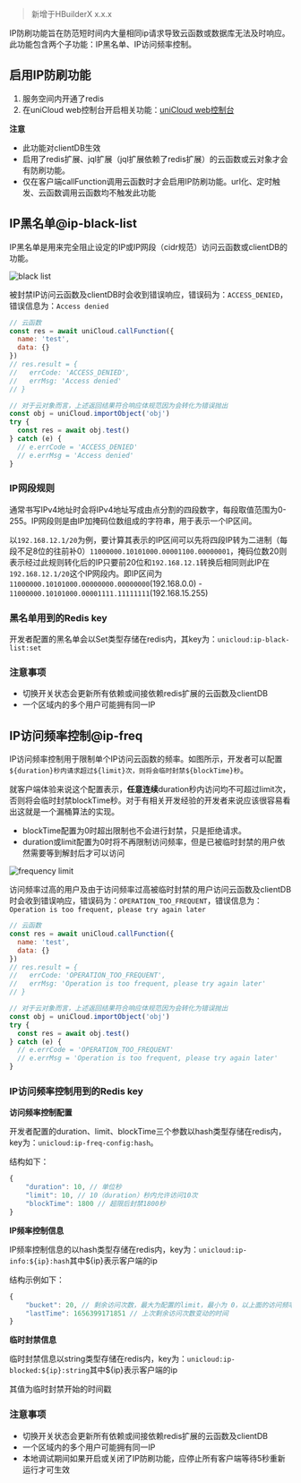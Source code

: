 > 新增于HBuilderX x.x.x

IP防刷功能旨在防范短时间内大量相同ip请求导致云函数或数据库无法及时响应。此功能包含两个子功能：IP黑名单、IP访问频率控制。

## 启用IP防刷功能

1. 服务空间内开通了redis
2. 在uniCloud web控制台开启相关功能：[uniCloud web控制台](https://unicloud.dcloud.net.cn/)

**注意**

- 此功能对clientDB生效
- 启用了redis扩展、jql扩展（jql扩展依赖了redis扩展）的云函数或云对象才会有防刷功能。
- 仅在客户端callFunction调用云函数时才会启用IP防刷功能。url化、定时触发、云函数调用云函数均不触发此功能

## IP黑名单@ip-black-list

IP黑名单是用来完全阻止设定的IP或IP网段（cidr规范）访问云函数或clientDB的功能。

![black list](https://vkceyugu.cdn.bspapp.com/VKCEYUGU-f184e7c3-1912-41b2-b81f-435d1b37c7b4/7bf5e358-e627-4b3a-bafb-2b18d43c4d4b.jpg)

被封禁IP访问云函数及clientDB时会收到错误响应，错误码为：`ACCESS_DENIED`，错误信息为：`Access denied`

```js
// 云函数
const res = await uniCloud.callFunction({
  name: 'test',
  data: {}
})
// res.result = {
//   errCode: 'ACCESS_DENIED',
//   errMsg: 'Access denied'
// }

// 对于云对象而言，上述返回结果符合响应体规范因为会转化为错误抛出
const obj = uniCloud.importObject('obj')
try {
  const res = await obj.test()
} catch (e) {
  // e.errCode = 'ACCESS_DENIED'
  // e.errMsg = 'Access denied'
}
```

### IP网段规则

通常书写IPv4地址时会将IPv4地址写成由点分割的四段数字，每段取值范围为0-255。IP网段则是由IP加掩码位数组成的字符串，用于表示一个IP区间。

以`192.168.12.1/20`为例，要计算其表示的IP区间可以先将四段IP转为二进制（每段不足8位的往前补0）`11000000.10101000.00001100.00000001`，掩码位数20则表示经过此规则转化后的IP只要前20位和`192.168.12.1`转换后相同则此IP在`192.168.12.1/20`这个IP网段内。即IP区间为`11000000.10101000.00000000.00000000`(192.168.0.0) - `11000000.10101000.00001111.11111111`(192.168.15.255)

### 黑名单用到的Redis key

开发者配置的黑名单会以Set类型存储在redis内，其key为：`unicloud:ip-black-list:set`

### 注意事项

- 切换开关状态会更新所有依赖或间接依赖redis扩展的云函数及clientDB
- 一个区域内的多个用户可能拥有同一IP

## IP访问频率控制@ip-freq

IP访问频率控制用于限制单个IP访问云函数的频率。如图所示，开发者可以配置`${duration}秒内请求超过${limit}次，则将会临时封禁${blockTime}秒`。

就客户端体验来说这个配置表示，**任意连续**duration秒内访问均不可超过limit次，否则将会临时封禁blockTime秒。对于有相关开发经验的开发者来说应该很容易看出这就是一个漏桶算法的实现。

- blockTime配置为0时超出限制也不会进行封禁，只是拒绝请求。
- duration或limit配置为0时将不再限制访问频率，但是已被临时封禁的用户依然需要等到解封后才可以访问

![frequency limit](https://vkceyugu.cdn.bspapp.com/VKCEYUGU-f184e7c3-1912-41b2-b81f-435d1b37c7b4/76130f29-7c64-4406-af69-a3759e264726.jpg)

访问频率过高的用户及由于访问频率过高被临时封禁的用户访问云函数及clientDB时会收到错误响应，错误码为：`OPERATION_TOO_FREQUENT`，错误信息为：`Operation is too frequent, please try again later`

```js
// 云函数
const res = await uniCloud.callFunction({
  name: 'test',
  data: {}
})
// res.result = {
//   errCode: 'OPERATION_TOO_FREQUENT',
//   errMsg: 'Operation is too frequent, please try again later'
// }

// 对于云对象而言，上述返回结果符合响应体规范因为会转化为错误抛出
const obj = uniCloud.importObject('obj')
try {
  const res = await obj.test()
} catch (e) {
  // e.errCode = 'OPERATION_TOO_FREQUENT'
  // e.errMsg = 'Operation is too frequent, please try again later'
}
```

### IP访问频率控制用到的Redis key

**访问频率控制配置**

开发者配置的duration、limit、blockTime三个参数以hash类型存储在redis内，key为：`unicloud:ip-freq-config:hash`。

结构如下：

```js
{
	"duration": 10, // 单位秒
	"limit": 10, // 10（duration）秒内允许访问10次
	"blockTime": 1800 // 超限后封禁1800秒
}
```

**IP频率控制信息**

IP频率控制信息的以hash类型存储在redis内，key为：`unicloud:ip-info:${ip}:hash`其中${ip}表示客户端的ip

结构示例如下：

```js
{
	"bucket": 20, // 剩余访问次数，最大为配置的limit，最小为 0，以上面的访问频率控制配置为例
	"lastTime": 1656399171851 // 上次剩余访问次数变动的时间
}
```

**临时封禁信息**

临时封禁信息以string类型存储在redis内，key为：`unicloud:ip-blocked:${ip}:string`其中${ip}表示客户端的ip

其值为临时封禁开始的时间戳

### 注意事项

- 切换开关状态会更新所有依赖或间接依赖redis扩展的云函数及clientDB
- 一个区域内的多个用户可能拥有同一IP
- 本地调试期间如果开启或关闭了IP防刷功能，应停止所有客户端等待5秒重新运行才可生效